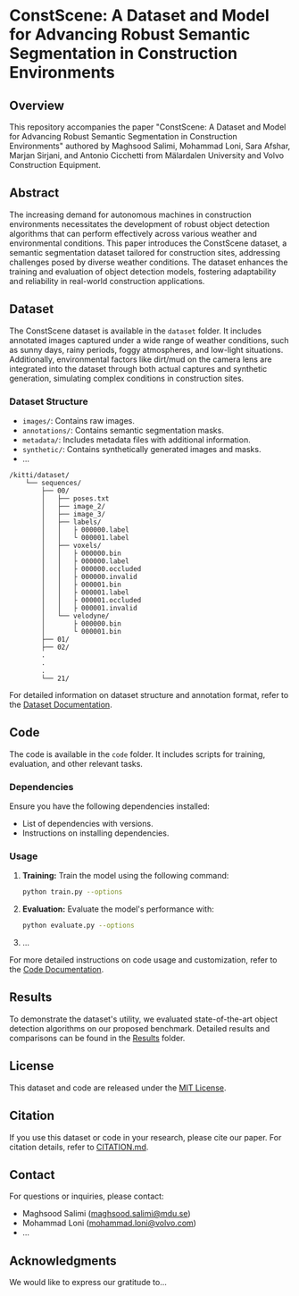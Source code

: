 # ConstScene: A Dataset and Model for Advancing Robust Semantic Segmentation in Construction Environments

## Overview
This repository accompanies the paper "ConstScene: A Dataset and Model for Advancing Robust Semantic Segmentation in Construction Environments" authored by Maghsood Salimi, Mohammad Loni, Sara Afshar, Marjan Sirjani, and Antonio Cicchetti from Mälardalen University and Volvo Construction Equipment.

## Abstract
The increasing demand for autonomous machines in construction environments necessitates the development of robust object detection algorithms that can perform effectively across various weather and environmental conditions. This paper introduces the ConstScene dataset, a semantic segmentation dataset tailored for construction sites, addressing challenges posed by diverse weather conditions. The dataset enhances the training and evaluation of object detection models, fostering adaptability and reliability in real-world construction applications.

## Dataset
The ConstScene dataset is available in the `dataset` folder. It includes annotated images captured under a wide range of weather conditions, such as sunny days, rainy periods, foggy atmospheres, and low-light situations. Additionally, environmental factors like dirt/mud on the camera lens are integrated into the dataset through both actual captures and synthetic generation, simulating complex conditions in construction sites.

### Dataset Structure
- `images/`: Contains raw images.
- `annotations/`: Contains semantic segmentation masks.
- `metadata/`: Includes metadata files with additional information.
- `synthetic/`: Contains synthetically generated images and masks.
- ...

```
/kitti/dataset/
    └── sequences/
        ├── 00/
        │   ├── poses.txt
        │   ├── image_2/
        │   ├── image_3/
        │   ├── labels/
        │   │   ├ 000000.label
        │   │   └ 000001.label
        │   ├── voxels/
        │   │   ├ 000000.bin
        │   │   ├ 000000.label
        │   │   ├ 000000.occluded
        │   │   ├ 000000.invalid
        │   │   ├ 000001.bin
        │   │   ├ 000001.label
        │   │   ├ 000001.occluded
        │   │   ├ 000001.invalid
        │   └── velodyne/
        │       ├ 000000.bin
        │       └ 000001.bin
        ├── 01/
        ├── 02/
        .
        .
        .
        └── 21/
```


For detailed information on dataset structure and annotation format, refer to the [Dataset Documentation](dataset/README.md).

## Code
The code is available in the `code` folder. It includes scripts for training, evaluation, and other relevant tasks.

### Dependencies
Ensure you have the following dependencies installed:
- List of dependencies with versions.
- Instructions on installing dependencies.

### Usage
1. **Training:** Train the model using the following command:
    ```bash
    python train.py --options
    ```
2. **Evaluation:** Evaluate the model's performance with:
    ```bash
    python evaluate.py --options
    ```
3. ...

For more detailed instructions on code usage and customization, refer to the [Code Documentation](code/README.md).

## Results
To demonstrate the dataset's utility, we evaluated state-of-the-art object detection algorithms on our proposed benchmark. Detailed results and comparisons can be found in the [Results](results/) folder.

## License
This dataset and code are released under the [MIT License](LICENSE).

## Citation
If you use this dataset or code in your research, please cite our paper. For citation details, refer to [CITATION.md](CITATION.md).

## Contact
For questions or inquiries, please contact:
- Maghsood Salimi (maghsood.salimi@mdu.se)
- Mohammad Loni (mohammad.loni@volvo.com)
- ...

## Acknowledgments
We would like to express our gratitude to...


